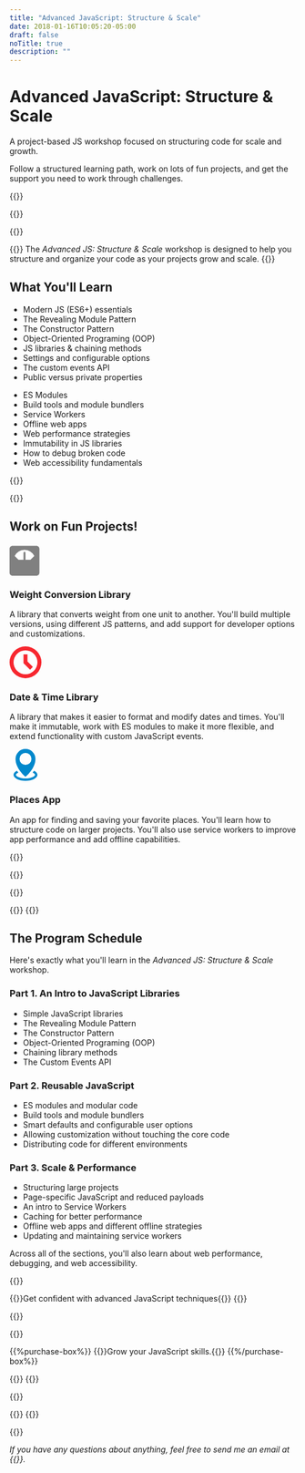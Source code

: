 ```yaml
---
title: "Advanced JavaScript: Structure & Scale"
date: 2018-01-16T10:05:20-05:00
draft: false
noTitle: true
description: ""
---
```


<h1 class="no-padding-top no-margin-bottom h5 text-sans">Advanced JavaScript: Structure & Scale</h1>
<p class="text-xlarge margin-bottom-small text-serif">A project-based JS workshop focused on structuring code for scale and growth.</p>

<p><span class="text-large">Follow a structured learning path, work on lots of fun projects, and get the support you need to work through challenges.</span></p>

{{<cta for="academy">}}

{{<pricing-link>}}

{{<used-by>}}


{{<how-it-works video="652105251">}}
The _Advanced JS: Structure & Scale_ workshop is designed to help you structure and organize your code as your projects grow and scale.
{{</how-it-works>}}


## What You'll Learn

<div class="row margin-bottom-large">
	<div class="grid-half">
		<ul class="no-margin-bottom">
			<li>Modern JS (ES6+) essentials</li>
			<li>The Revealing Module Pattern</li>
			<li>The Constructor Pattern</li>
			<li>Object-Oriented Programing (OOP)</li>
			<li>JS libraries & chaining methods</li>
			<li>Settings and configurable options</li>
			<li>The custom events API</li>
			<li>Public versus private properties</li>
		</ul>
	</div>
	<div class="grid-half">
		<ul class="no-margin-bottom">
			<li>ES Modules</li>
			<li>Build tools and module bundlers</li>
			<li>Service Workers</li>
			<li>Offline web apps</li>
			<li>Web performance strategies</li>
			<li>Immutability in JS libraries</li>
			<li>How to debug broken&nbsp;code</li>
			<li>Web accessibility fundamentals</li>
		</ul>
	</div>
</div>

{{<formats>}}

{{<pricing-link>}}


## Work on Fun Projects!

<div class="row margin-bottom-large">
	<div class="grid-fifth margin-bottom-small text-center">
		<svg xmlns="http://www.w3.org/2000/svg" width="4em" height="4em" viewBox="0 0 16 16" aria-hidden="true"><path fill="#808080" d="M13.5 1h-12C.675 1 0 1.675 0 2.5v12c0 .825.675 1.5 1.5 1.5h12c.825 0 1.5-.675 1.5-1.5v-12c0-.825-.675-1.5-1.5-1.5zm-3 7H8V4.5a.5.5 0 0 0-1 0V8H4.5L2.567 6.067a5.5 5.5 0 0 1 9.866 0L10.5 8z"/></svg>
	</div>
	<div class="grid-four-fifths">
		<h3 class="h5 no-padding-top no-margin-bottom">Weight Conversion Library</h3>
		<p>A library that converts weight from one unit to another. You'll build multiple versions, using different JS patterns, and add support for developer options and customizations.</p>
	</div>
</div>

<div class="row margin-bottom-large">
	<div class="grid-fifth margin-bottom-small text-center">
		<svg xmlns="http://www.w3.org/2000/svg" width="4em" height="4em" viewBox="0 0 16 16" aria-hidden="true"><path fill="#f7272f" d="M10.293 11.707 7 8.414V4h2v3.586l2.707 2.707zM8 0a8 8 0 1 0 0 16A8 8 0 0 0 8 0zm0 14A6 6 0 1 1 8 2a6 6 0 0 1 0 12z"/></svg>
	</div>
	<div class="grid-four-fifths">
		<h3 class="h5 no-padding-top no-margin-bottom">Date &amp; Time Library</h3>
		<p>A library that makes it easier to format and modify dates and times. You'll make it immutable, work with ES modules to make it more flexible, and extend functionality with custom JavaScript events.</p>
	</div>
</div>

<div class="row margin-bottom-large">
	<div class="grid-fifth margin-bottom-small text-center">
		<svg xmlns="http://www.w3.org/2000/svg" width="4em" height="4em" viewBox="0 0 16 16" aria-hidden="true"><path fill="#0088cc" d="M8 0a5 5 0 0 0-5 5c0 5 5 9 5 9s5-4 5-9a5 5 0 0 0-5-5zm0 8a3 3 0 1 1 0-6 3 3 0 0 1 0 6zm4.285 2.9a16.57 16.57 0 0 1-.682.988l.108.052c.76.38 1.101.806 1.101 1.059s-.34.679-1.101 1.059c-.957.479-2.31.753-3.712.753s-2.754-.275-3.712-.753c-.76-.38-1.101-.806-1.101-1.059s.34-.679 1.101-1.059l.108-.052c-.231-.31-.461-.64-.682-.988-1.061.541-1.715 1.282-1.715 2.1 0 1.657 2.686 3 6 3s6-1.343 6-3c0-.817-.654-1.558-1.715-2.1z"/></svg>
	</div>
	<div class="grid-four-fifths">
		<h3 class="h5 no-padding-top no-margin-bottom">Places App</h3>
		<p>An app for finding and saving your favorite places. You'll learn how to structure code on larger projects. You'll also use service workers to improve app performance and add offline capabilities.</p>
	</div>
</div>

{{<testimonials-projects>}}


{{<support>}}

{{<pricing-link>}}


{{<cta for="bonuses-academy">}}
{{<cta for="bonuses-list">}}


## The Program Schedule

Here's exactly what you'll learn in the _Advanced JS: Structure & Scale_ workshop.

<h3 class="no-padding-top h5">Part 1. An Intro to JavaScript Libraries</h3>

- Simple JavaScript libraries
- The Revealing Module Pattern
- The Constructor Pattern
- Object-Oriented Programing (OOP)
- Chaining library methods
- The Custom Events API

<h3 class="no-padding-top h5">Part 2. Reusable JavaScript</h3>

- ES modules and modular code
- Build tools and module bundlers
- Smart defaults and configurable user options
- Allowing customization without touching the core code
- Distributing code for different environments

<h3 class="no-padding-top h5">Part 3. Scale &amp; Performance</h3>

- Structuring large projects
- Page-specific JavaScript and reduced payloads
- An intro to Service Workers
- Caching for better performance
- Offline web apps and different offline strategies
- Updating and maintaining service workers

Across all of the sections, you'll also learn about web performance, debugging, and web&nbsp;accessibility.

{{<testimonials-schedule>}}


{{<benefits>}}Get confident with advanced JavaScript techniques{{</benefits>}}
{{<pricing-link>}}


{{<money-back>}}


{{<cta for="bio">}}


{{%purchase-box%}}
{{<purchase-link for="advanced">}}Grow your JavaScript skills.{{</purchase-link>}}
{{%/purchase-box%}}

{{<testimonials-purchase>}}
{{<pricing-link>}}

<div class="margin-bottom">
{{<faq>}}
</div>

{{<testimonials-not-ready>}}
{{<pricing-link>}}

{{<not-ready-yet>}}

*If you have any questions about anything, feel free to send me an email at {{<email>}}.*